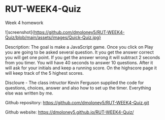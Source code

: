 # RUT-WEEK4-Quiz
Week 4 homework

![screenshot]{https://github.com/dmoloney5/RUT-WEEK4-Quiz/blob/main/assets/images/Quick-Quiz.jpg}

Description:  The goal is make a JavaScript game.  Once you click on Play you are going to be asked several question.  It you get the answer correct you will get one point.  If you get the answer wrong it will subtract 2 seconds from you timer.  You will have 40 seconds to answer 10 questions.  After it will ask for your initials and keep a running score.  On the highscore page it will keep track of the 5 highest scores.

Discloure - The class intructor Kevin Ferguson supplied the code for questions, choices, answer and also how to set up the timer.  Everything else was written by me.


Github repository:  https://github.com/dmoloney5/RUT-WEEK4-Quiz.git

Github website: https://dmoloney5.github.io/RUT-WEEK4-Quiz/